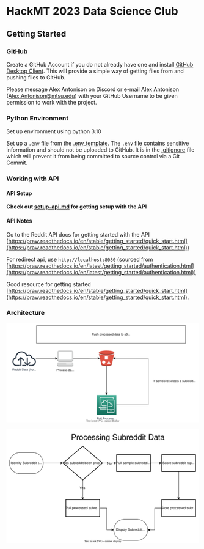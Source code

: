 # HackMT 2023 Data Science Club

## Getting Started

### GitHub

Create a GitHub Account if you do not already have one and install [GitHub Desktop Client](https://docs.github.com/en/desktop/installing-and-configuring-github-desktop/installing-and-authenticating-to-github-desktop/installing-github-desktop). This will provide a simple way of getting files from and pushing files to GitHub.

Please message Alex Antonison on Discord or e-mail Alex Antonison (Alex.Antonison@mtsu.edu) with your GitHub Username to be given permission to work with the project.

### Python Environment

Set up environment using python 3.10

Set up a `.env` file from the [.env_template](./.env_template). The `.env` file contains sensitive information and should not be uploaded to GitHub. It is in the [.gitignore](./.gitignore) file which will prevent it from being committed to source control via a Git Commit.

### Working with API

#### API Setup

**Check out [setup-api.md](./setup-api.md) for getting setup with the API**

#### API Notes

Go to the Reddit API docs for getting started with the API [https://praw.readthedocs.io/en/stable/getting_started/quick_start.html](https://praw.readthedocs.io/en/stable/getting_started/quick_start.html))

For redirect api, use `http://localhost:8080` (sourced from [https://praw.readthedocs.io/en/latest/getting_started/authentication.html](https://praw.readthedocs.io/en/latest/getting_started/authentication.html))

Good resource for getting started [https://praw.readthedocs.io/en/stable/getting_started/quick_start.html](https://praw.readthedocs.io/en/stable/getting_started/quick_start.html).


### Architecture

![data-store](./img/backend-Page-1.drawio.svg)

![logic-flow](./img/backend-Logic.drawio.svg)